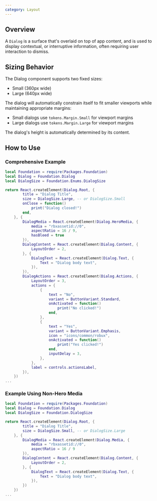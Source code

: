 ```yaml
---
category: Layout
---
```


## Overview

A `Dialog` is a surface that's overlaid on top of app content, and is used to display contextual, or interruptive information, often requiring user interaction to dismiss. 

## Sizing Behavior

The Dialog component supports two fixed sizes:
- Small (360px wide)
- Large (640px wide)

The dialog will automatically constrain itself to fit smaller viewports while maintaining appropriate margins:
- Small dialogs use `tokens.Margin.Small` for viewport margins
- Large dialogs use `tokens.Margin.Large` for viewport margins

The dialog's height is automatically determined by its content.

## How to Use

### Comprehensive Example
```lua
local Foundation = require(Packages.Foundation)
local Dialog = Foundation.Dialog
local DialogSize = Foundation.Enums.DialogSize

return React.createElement(Dialog.Root, {
		title = "Dialog Title",
		size = DialogSize.Large, -- or DialogSize.Small
		onClose = function()
			print("Dialog closed!")
		end,
	}, {
		DialogMedia = React.createElement(Dialog.HeroMedia, {
			media = "rbxassetid://0",
			aspectRatio = 16 / 9,
			hasBleed = true
		}),
		DialogContent = React.createElement(Dialog.Content, {
			LayoutOrder = 2,
		}, {
			DialogText = React.createElement(Dialog.Text, {
				Text = "Dialog body text",
			}),
		}),
		DialogActions = React.createElement(Dialog.Actions, {
			LayoutOrder = 3,
			actions = {
				{
					text = "No",
					variant = ButtonVariant.Standard,
					onActivated = function()
						print("No clicked!")
					end,
				},
				{
					text = "Yes",
					variant = ButtonVariant.Emphasis,
					icon = "icons/common/robux",
					onActivated = function()
						print("Yes clicked!")
					end,
					inputDelay = 3,
				},
			},
			label = controls.actionsLabel,
		}),
	})
...
```

### Example Using Non-Hero Media
```lua
local Foundation = require(Packages.Foundation)
local Dialog = Foundation.Dialog
local DialogSize = Foundation.DialogSize

return React.createElement(Dialog.Root, {
		title = "Dialog Title",
		size = DialogSize.Small, -- or DialogSize.Large
	}, {
		DialogMedia = React.createElement(Dialog.Media, {
			media = "rbxassetid://0",
			aspectRatio = 16 / 9
		}),
		DialogContent = React.createElement(Dialog.Content, {
			LayoutOrder = 2,
		}, {
			DialogText = React.createElement(Dialog.Text, {
				Text = "Dialog body text",
			}),
		})
	})
...
```
